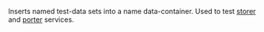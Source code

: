 
Inserts named test-data sets into a name data-container.
Used to test
[storer](https://github.com/cyber-dojo/saver)
and
[porter](https://github.com/cyber-dojo/porter)
services.
